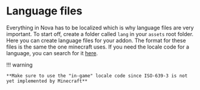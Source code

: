 # Language files

Everything in Nova has to be localized which is why language files are very important. To start off, create a folder called
``lang`` in your ``assets`` root folder. Here you can create language files for your addon. The format for these files is
the same the one minecraft uses. If you need the locale code for a language, you can search for it [here](https://minecraft.fandom.com/wiki/Language).

!!! warning

    **Make sure to use the "in-game" locale code since ISO-639-3 is not yet implemented by Minecraft**

